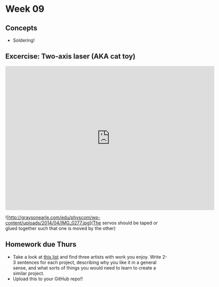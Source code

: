 # Week 09

## Concepts
+ Soldering!

## Excercise: Two-axis laser (AKA cat toy)

<iframe frameborder='0' height='448' marginheight='0' marginwidth='0' scrolling='no' src='https://circuits.io/circuits/4404794-2-axis-servo-setup/embed#breadboard' width='650'></iframe>

![http://graysonearle.com/edu/physcom/wp-content/uploads/2014/04/IMG_0277.jpg](The servos should be taped or glued together such that one is moved by the other)

## Homework due Thurs
+ Take a look at [this list](http://graysonearle.com/edu/physcom/relevant-projects-artists/) and find three artists with work you enjoy. Write 2-3 sentences for each project, describing why you like it in a general sense, and what sorts of things you would need to learn to create a similar project.
+ Upload this to your GitHub repo!!